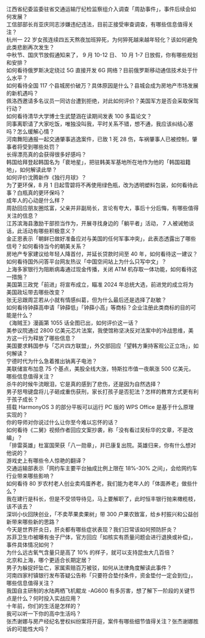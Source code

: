 江西省纪委监委驻省交通运输厅纪检监察组介入调查「周劼事件」，事件后续会如何发展？  
工信部部长肖亚庆同志涉嫌违纪违法，目前正接受审查调查，有哪些信息值得关注？  
杭州一 22 岁女孩连续四五天熬夜加班猝死，为何猝死越来越年轻化？该如何避免此类悲剧再次发生？  
中秋节、国庆节放假通知来了， 9 月 10-12 日、 10 月 1-7 日放假，你有哪些规划和安排？  
如何看待俄罗斯决定绕过 5G 直接开发 6G 网络？目前俄罗斯移动通信技术处于什么水平？  
如何看待全国 117 个县城房价破万？具体原因是什么？县城会成为房地产市场发展的新机遇吗？  
佩洛西邀请多名议员一同访台遭到拒绝，对此如何评价？美国军方是否会采取保驾行动？  
如何看待清华大学博士生武楚涵在读期间发表 100 多篇论文？  
同事离职请了大家吃饭，唯独没叫我，平时关系不错，想不通，我应该纠结心塞吗？怎么缓解心情？  
河南舞阳通报一起交通肇事逃逸案件，已致 1 死 28 伤，车祸肇事人已被控制，肇事者将受到哪些处罚？  
长得漂亮真的会获得很多好感吗？  
韩国给拜登起韩国名为「裵地星」，把驻韩美军基地所在地作为他的「韩国祖籍地」，如何解读此举？  
如何评价沈腾新作《独行月球》？  
为了更环保，8 月 1 日起雪碧将不再使用绿色瓶，改为透明塑料包装，如何看待此事？白瓶真的更环保吗？  
成年人的心动是什么样？  
周劼回应朋友圈炫富，父亲并非副局长，言论有夸大，事后十分后悔，有哪些值得关注的信息？  
江苏滨海县激励干部担当作为，开展寻找身边的「躺平者」活动， 7 人被诫勉谈话，此活动有哪些积极意义？  
金正恩表示「朝鲜已做好准备应对与美国的任何军事冲突」，此表态透露出了哪些信号？如何看待当今的朝美关系？  
房地产专家建议给年轻人降首付，并延长贷款时间至 40 年，如何看待这一建议？  
如何看待国外问答平台网友热议「中国空间站上为什么只写中文」？  
上海多家银行为阻断病毒通过现金传播，关闭 ATM 机存取一体功能，如何看待这一措施？  
美国第三政党「前进」将宣布成立，瞄准 2024 年总统大选，前进党的成立将为美国政坛带去哪些改变？  
张无忌跟周芷若从小就有情感纠葛，但为什么最后还是选择了赵敏？  
如何看待钟薛高申请「钟薛低」「钟薛小高」等商标？企业注册此类商标的目的可能是什么？  
《海贼王》漫画第 1055 话全图已出，如何评价这一话？  
美参议院通过 2800 亿美元芯片法案，我使馆称坚决反对法案中的冷战思维，美方这一行为释放了哪些信息？  
美国要求韩国参与「芯片四方联盟」，外交部回应「望韩方秉持客观公正立场」，如何解读？  
宁德时代为什么急着推出钠离子电池？  
美联储宣布加息 75 个基点，美股全线大涨，特斯拉市值一夜飙涨 500 亿美元，哪些信息值得关注？  
杀牛的时候牛流眼泪，它是真的感到了悲伤，还是因为自然选择？  
男子怒甩键盘将儿子砸成重伤获刑，家长打孩子是否犯法？怎样的教育方式更有利于孩子成长？  
搭载 HarmonyOS 3 的部分平板可以运行 PC 版的 WPS Office 是基于什么原理实现的？  
你的导师对你说过什么让你至今难以忘怀的话？  
如何看待《二舅》视频作者回应文案抄袭，称「没有看过吴标华的文章，不是改编」？  
「排雷英雄」杜富国荣获「八一勋章」，并已康复出院。英雄归来，你有什么想对他说的？  
游戏史上有哪些令人惊艳的翻译？  
交通运输部表示「网约车主要平台抽成比例上限在 18%-30% 之间」，会给网约车行业带来哪些影响？  
如何看待 80 岁农村老人创业卖鸡蛋养老，我们能为老年人的「体面养老」做些什么？  
我在建行是科长，但是不受领导待见，马上要解职了，此时恒丰银行抛来橄榄枝，该不该去？  
深圳小伙回陕创业，「不卖苹果卖果树」带 300 户果农致富，给乡村振兴和公益创新带来哪些新的思路？  
今天是世界肝炎日，肝炎都有哪些症状表现？我们日常该如何预防肝炎？  
苏菲卫生巾被曝有虫子尸体，官方回应「如核实有质量问题会进行退换或补偿」，事件具体情况如何？  
为什么远古氧气含量只是高了 10% 的样子，就可以支持昆虫大几百倍？  
北京和上海，哪个更适合长期定居？  
男子为躲捉奸坠亡，家属索赔百万被驳，如何从法律角度解读此事件？  
河南四家村镇银行发布答疑公告称「只要符合垫付条件，资金垫付一定会到位」，哪些信息值得关注？  
我国自主研制的水陆两栖飞机鲲龙 -AG600 有多厉害，想了解下一阶段的关键节点是什么？何时投入实战应用？  
十年前，你们的生活是怎样的？  
我可以听一下你的高中生活吗？  
张杰谢娜与房产经纪名誉权纠纷案将开庭，案件有哪些细节值得关注？张杰谢娜胜诉的可能性大吗？  
